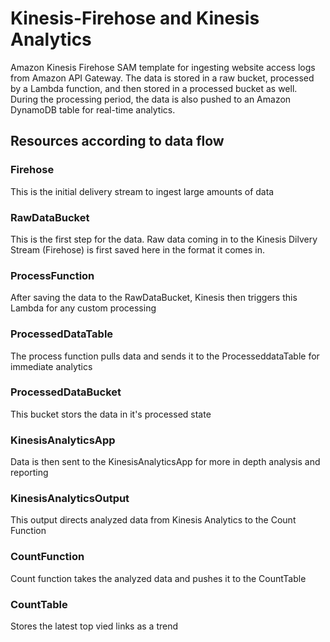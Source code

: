 <!-- Copyright 2020 Amazon.com, Inc. or its affiliates. All Rights Reserved.
SPDX-License-Identifier: MIT-0
//
Permission is hereby granted, free of charge, to any person obtaining a copy of this
software and associated documentation files (the "Software"), to deal in the Software
without restriction, including without limitation the rights to use, copy, modify,
merge, publish, distribute, sublicense, and/or sell copies of the Software, and to
permit persons to whom the Software is furnished to do so.
//
THE SOFTWARE IS PROVIDED "AS IS", WITHOUT WARRANTY OF ANY KIND, EXPRESS OR IMPLIED,
INCLUDING BUT NOT LIMITED TO THE WARRANTIES OF MERCHANTABILITY, FITNESS FOR A
PARTICULAR PURPOSE AND NONINFRINGEMENT. IN NO EVENT SHALL THE AUTHORS OR COPYRIGHT
HOLDERS BE LIABLE FOR ANY CLAIM, DAMAGES OR OTHER LIABILITY, WHETHER IN AN ACTION
OF CONTRACT, TORT OR OTHERWISE, ARISING FROM, OUT OF OR IN CONNECTION WITH THE
SOFTWARE OR THE USE OR OTHER DEALINGS IN THE SOFTWARE. -->

# Kinesis-Firehose and Kinesis Analytics

Amazon Kinesis Firehose SAM template for ingesting website access logs from Amazon API Gateway. The data is stored in a raw bucket, processed by a Lambda function, and then stored in a processed bucket as well. During the processing period, the data is also pushed to an Amazon DynamoDB table for real-time analytics.

## Resources according to data flow

### Firehose
This is the initial delivery stream to ingest large amounts of data

### RawDataBucket
This is the first step for the data. Raw data coming in to the Kinesis Dilvery Stream (Firehose) is first saved here in the format it comes in.

### ProcessFunction
After saving the data to the RawDataBucket, Kinesis then triggers this Lambda for any custom processing

### ProcessedDataTable
The process function pulls data and sends it to the ProcesseddataTable for immediate analytics

### ProcessedDataBucket
This bucket stors the data in it's processed state

### KinesisAnalyticsApp
Data is then sent to the KinesisAnalyticsApp for more in depth analysis and reporting

### KinesisAnalyticsOutput
This output directs analyzed data from Kinesis Analytics to the Count Function

### CountFunction
Count function takes the analyzed data and pushes it to the CountTable

### CountTable
Stores the latest top vied links as a trend